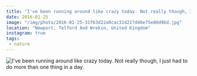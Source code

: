```yaml
---
title: "I've been running around like crazy today. Not really though, I just had to do more than one thing in a day."
date: 2016-01-25
image: "/img/photo/2016-01-25-31f63d22a0cac314227d46e75e00d96d.jpg"
location: "Newport, Telford And Wrekin, United Kingdom"
instagram: true
tags:
 - nature
---
```


![I've been running around like crazy today. Not really though, I just had to do more than one thing in a day.](/img/photo/2016-01-25-31f63d22a0cac314227d46e75e00d96d.jpg)

